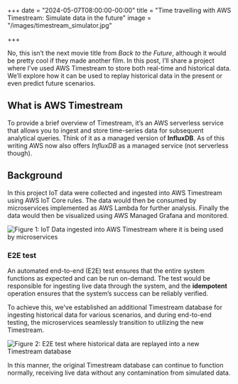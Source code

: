 +++
date = "2024-05-07T08:00:00-00:00"
title = "Time travelling with AWS Timestream: Simulate data in the future"
image = "/images/timestream_simulator.jpg"

+++

No, this isn’t the next movie title from *Back to the Future*, although it would be pretty cool if they made another film. In this post, I’ll share a project where I’ve used AWS Timestream to store both real-time and historical data. We’ll explore how it can be used to replay historical data in the present or even predict future scenarios.

## What is AWS Timestream

To provide a brief overview of Timestream, it’s an AWS serverless service that allows you to ingest and store time-series data for subsequent analytical queries. Think of it as a managed version of **InfluxDB**. As of this writing AWS now also offers *InfluxDB* as a managed service (not serverless though).

## Background

In this project IoT data were collected and ingested into AWS Timestream using AWS IoT Core rules. The data would then be consumed by microservices implemented as AWS Lambda for further analysis. Finally the data would then be visualized using AWS Managed Grafana and monitored.

![](/images/timestream_background.png "Figure 1: IoT Data ingested into AWS Timestream where it is being used by microservices")

### E2E test

An automated end-to-end (E2E) test ensures that the entire system functions as expected and can be run on-demand. The test would be responsible for ingesting live data through the system, and the **idempotent** operation ensures that the system’s success can be reliably verified.

To achieve this, we've established an additional Timestream database for ingesting historical data for various scenarios, and during end-to-end testing, the microservices seamlessly transition to utilizing the new Timestream.

![](/images/timestream_e2e_test.png "Figure 2: E2E test where historical data are replayed into a new Timestream database")

In this manner, the original Timestream database can continue to function normally, receiving live data without any contamination from simulated data.